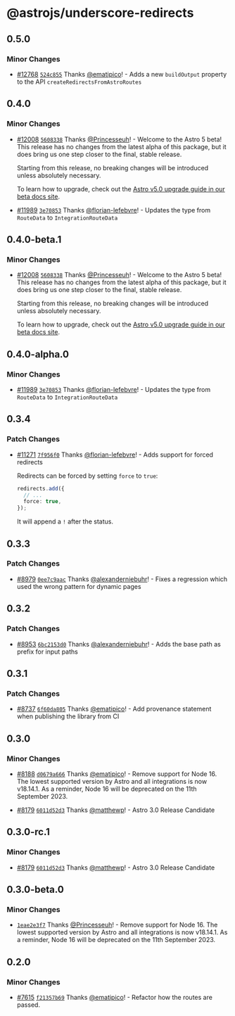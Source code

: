 # @astrojs/underscore-redirects

## 0.5.0

### Minor Changes

- [#12768](https://github.com/withastro/astro/pull/12768) [`524c855`](https://github.com/withastro/astro/commit/524c855075bb75696500445fdc31cb2c69b09627) Thanks [@ematipico](https://github.com/ematipico)! - Adds a new `buildOutput` property to the API `createRedirectsFromAstroRoutes`

## 0.4.0

### Minor Changes

- [#12008](https://github.com/withastro/astro/pull/12008) [`5608338`](https://github.com/withastro/astro/commit/560833843c6d3ce2b6c6c473ec4ae70e744bf255) Thanks [@Princesseuh](https://github.com/Princesseuh)! - Welcome to the Astro 5 beta! This release has no changes from the latest alpha of this package, but it does bring us one step closer to the final, stable release.

  Starting from this release, no breaking changes will be introduced unless absolutely necessary.

  To learn how to upgrade, check out the [Astro v5.0 upgrade guide in our beta docs site](https://5-0-0-beta.docs.astro.build/en/guides/upgrade-to/v5/).

- [#11989](https://github.com/withastro/astro/pull/11989) [`3e70853`](https://github.com/withastro/astro/commit/3e70853b767b124bf867072b1c67474dd0b51c3f) Thanks [@florian-lefebvre](https://github.com/florian-lefebvre)! - Updates the type from `RouteData` to `IntegrationRouteData`

## 0.4.0-beta.1

### Minor Changes

- [#12008](https://github.com/withastro/astro/pull/12008) [`5608338`](https://github.com/withastro/astro/commit/560833843c6d3ce2b6c6c473ec4ae70e744bf255) Thanks [@Princesseuh](https://github.com/Princesseuh)! - Welcome to the Astro 5 beta! This release has no changes from the latest alpha of this package, but it does bring us one step closer to the final, stable release.

  Starting from this release, no breaking changes will be introduced unless absolutely necessary.

  To learn how to upgrade, check out the [Astro v5.0 upgrade guide in our beta docs site](https://5-0-0-beta.docs.astro.build/en/guides/upgrade-to/v5/).

## 0.4.0-alpha.0

### Minor Changes

- [#11989](https://github.com/withastro/astro/pull/11989) [`3e70853`](https://github.com/withastro/astro/commit/3e70853b767b124bf867072b1c67474dd0b51c3f) Thanks [@florian-lefebvre](https://github.com/florian-lefebvre)! - Updates the type from `RouteData` to `IntegrationRouteData`

## 0.3.4

### Patch Changes

- [#11271](https://github.com/withastro/astro/pull/11271) [`7f956f0`](https://github.com/withastro/astro/commit/7f956f07958e1a486ca0e28d4135c33ec7c347b0) Thanks [@florian-lefebvre](https://github.com/florian-lefebvre)! - Adds support for forced redirects

  Redirects can be forced by setting `force` to `true`:

  ```ts
  redirects.add({
    // ...
    force: true,
  });
  ```

  It will append a `!` after the status.

## 0.3.3

### Patch Changes

- [#8979](https://github.com/withastro/astro/pull/8979) [`0ee7c9aac`](https://github.com/withastro/astro/commit/0ee7c9aac9d0dbe727edb91ce944d607947aa242) Thanks [@alexanderniebuhr](https://github.com/alexanderniebuhr)! - Fixes a regression which used the wrong pattern for dynamic pages

## 0.3.2

### Patch Changes

- [#8953](https://github.com/withastro/astro/pull/8953) [`6bc2153d0`](https://github.com/withastro/astro/commit/6bc2153d0ffb5b534caabb84f0fbe1af5c3d7826) Thanks [@alexanderniebuhr](https://github.com/alexanderniebuhr)! - Adds the base path as prefix for input paths

## 0.3.1

### Patch Changes

- [#8737](https://github.com/withastro/astro/pull/8737) [`6f60da805`](https://github.com/withastro/astro/commit/6f60da805e0014bc50dd07bef972e91c73560c3c) Thanks [@ematipico](https://github.com/ematipico)! - Add provenance statement when publishing the library from CI

## 0.3.0

### Minor Changes

- [#8188](https://github.com/withastro/astro/pull/8188) [`d0679a666`](https://github.com/withastro/astro/commit/d0679a666f37da0fca396d42b9b32bbb25d29312) Thanks [@ematipico](https://github.com/ematipico)! - Remove support for Node 16. The lowest supported version by Astro and all integrations is now v18.14.1. As a reminder, Node 16 will be deprecated on the 11th September 2023.

- [#8179](https://github.com/withastro/astro/pull/8179) [`6011d52d3`](https://github.com/withastro/astro/commit/6011d52d38e43c3e3d52bc3bc41a60e36061b7b7) Thanks [@matthewp](https://github.com/matthewp)! - Astro 3.0 Release Candidate

## 0.3.0-rc.1

### Minor Changes

- [#8179](https://github.com/withastro/astro/pull/8179) [`6011d52d3`](https://github.com/withastro/astro/commit/6011d52d38e43c3e3d52bc3bc41a60e36061b7b7) Thanks [@matthewp](https://github.com/matthewp)! - Astro 3.0 Release Candidate

## 0.3.0-beta.0

### Minor Changes

- [`1eae2e3f7`](https://github.com/withastro/astro/commit/1eae2e3f7d693c9dfe91c8ccfbe606d32bf2fb81) Thanks [@Princesseuh](https://github.com/Princesseuh)! - Remove support for Node 16. The lowest supported version by Astro and all integrations is now v18.14.1. As a reminder, Node 16 will be deprecated on the 11th September 2023.

## 0.2.0

### Minor Changes

- [#7615](https://github.com/withastro/astro/pull/7615) [`f21357b69`](https://github.com/withastro/astro/commit/f21357b69d94fe8d81f267efddb182d1a3cc678a) Thanks [@ematipico](https://github.com/ematipico)! - Refactor how the routes are passed.
